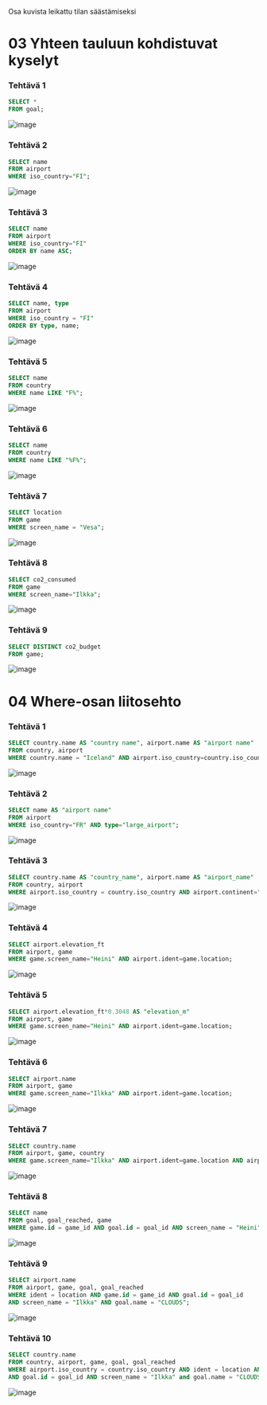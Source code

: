Osa kuvista leikattu tilan säästämiseksi

# 03 Yhteen tauluun kohdistuvat kyselyt

### Tehtävä 1
```sql
SELECT * 
FROM goal;
```
![image](https://github.com/user-attachments/assets/6d9dbfba-bce3-4a4f-aa00-dbc6b9ebc769)

### Tehtävä 2
```sql
SELECT name
FROM airport
WHERE iso_country="FI";
```
![image](https://github.com/user-attachments/assets/1c1a06fd-5fb7-4057-af22-874925305f24)

### Tehtävä 3
```sql
SELECT name 
FROM airport 
WHERE iso_country="FI" 
ORDER BY name ASC;
```
![image](https://github.com/user-attachments/assets/d37cf9cf-f4ef-4c3b-abc6-33282a99e7ce)

### Tehtävä 4
```sql
SELECT name, type 
FROM airport 
WHERE iso_country = "FI" 
ORDER BY type, name;
```
![image](https://github.com/user-attachments/assets/6d1511d2-1c22-40f1-a927-05c7e2d774cb)

### Tehtävä 5
```sql
SELECT name
FROM country
WHERE name LIKE "F%";
```
![image](https://github.com/user-attachments/assets/e49ddac8-5465-43e7-a549-ed349e825f0c)

### Tehtävä 6
```sql
SELECT name
FROM country
WHERE name LIKE "%F%";
```
![image](https://github.com/user-attachments/assets/82046ed0-645d-492a-8b35-d82212a4793a)

### Tehtävä 7
```sql
SELECT location 
FROM game 
WHERE screen_name = "Vesa";
```
![image](https://github.com/user-attachments/assets/51d03874-199b-4b0f-9622-4c6a0f829b02)

### Tehtävä 8
```sql
SELECT co2_consumed
FROM game
WHERE screen_name="Ilkka";
```
![image](https://github.com/user-attachments/assets/cff5dd39-faae-468d-85fa-3798eb9ccaf3)

### Tehtävä 9
```sql
SELECT DISTINCT co2_budget
FROM game;
```
![image](https://github.com/user-attachments/assets/a6fa43be-50fc-47c2-81c7-88058aaed81c)

# 04 Where-osan liitosehto

### Tehtävä 1
```sql
SELECT country.name AS "country name", airport.name AS "airport name"
FROM country, airport
WHERE country.name = "Iceland" AND airport.iso_country=country.iso_country;
```
![image](https://github.com/user-attachments/assets/b4f082e7-db45-48ac-ad38-319ac1086408)

### Tehtävä 2
```sql
SELECT name AS "airport name"
FROM airport
WHERE iso_country="FR" AND type="large_airport";
```
![image](https://github.com/user-attachments/assets/e7326875-fcb4-4874-aec8-ead3e57f9d4c)

### Tehtävä 3
```sql
SELECT country.name AS "country_name", airport.name AS "airport_name"
FROM country, airport
WHERE airport.iso_country = country.iso_country AND airport.continent="AN";
```
![image](https://github.com/user-attachments/assets/c263ca6c-c80d-4b5f-ac3d-eb779a188ea5)

### Tehtävä 4
```sql
SELECT airport.elevation_ft
FROM airport, game
WHERE game.screen_name="Heini" AND airport.ident=game.location;
```
![image](https://github.com/user-attachments/assets/758b27e1-45d1-4236-9df8-58fc51c2f709)

### Tehtävä 5
```sql
SELECT airport.elevation_ft*0.3048 AS "elevation_m"
FROM airport, game
WHERE game.screen_name="Heini" AND airport.ident=game.location;
```
![image](https://github.com/user-attachments/assets/3604afc9-7456-4ac4-b053-1cc9e2ba9e61)

### Tehtävä 6
```sql
SELECT airport.name
FROM airport, game
WHERE game.screen_name="Ilkka" AND airport.ident=game.location;
```
![image](https://github.com/user-attachments/assets/cc027ca3-31e4-482b-b1e6-449ac14c927d)

### Tehtävä 7
```sql
SELECT country.name
FROM airport, game, country
WHERE game.screen_name="Ilkka" AND airport.ident=game.location AND airport.iso_country=country.iso_country;
```
![image](https://github.com/user-attachments/assets/e271a0a6-219f-4d98-8fd7-e264a79d5292)

### Tehtävä 8 
```sql
SELECT name
FROM goal, goal_reached, game
WHERE game.id = game_id AND goal.id = goal_id AND screen_name = "Heini";
```
![image](https://github.com/user-attachments/assets/d672a72a-bb78-4814-bf6f-1618e41f20ea)

### Tehtävä 9
```sql
SELECT airport.name
FROM airport, game, goal, goal_reached
WHERE ident = location AND game.id = game_id AND goal.id = goal_id
AND screen_name = "Ilkka" AND goal.name = "CLOUDS";
```
![image](https://github.com/user-attachments/assets/ef2d4445-86ca-4cb4-b05d-e800beb820a7)

### Tehtävä 10
```sql
SELECT country.name
FROM country, airport, game, goal, goal_reached
WHERE airport.iso_country = country.iso_country AND ident = location AND game.id = game_id
AND goal.id = goal_id AND screen_name = "Ilkka" and goal.name = "CLOUDS";
```
![image](https://github.com/user-attachments/assets/3a323c2d-c68d-4dff-9cda-ef8693bd7b29)

